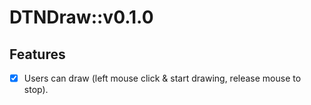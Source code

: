 # DTNDraw::v0.1.0

## Features
- [x] Users can draw (left mouse click & start drawing, release mouse to stop).
